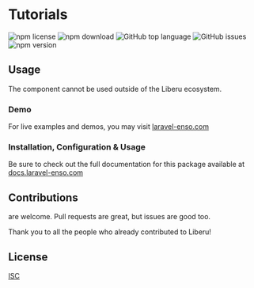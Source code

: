 # Tutorials

![npm license](https://img.shields.io/npm/l/@enso-ui/tutorials.svg) 
![npm download](https://img.shields.io/npm/dm/@enso-ui/tutorials.svg) 
![GitHub top language](https://img.shields.io/github/languages/top/enso-ui/tutorials.svg) 
![GitHub issues](https://img.shields.io/github/issues/enso-ui/tutorials.svg) 
![npm version](https://img.shields.io/npm/v/@enso-ui/tutorials.svg) 

## Usage

The component cannot be used outside of the Liberu ecosystem.

### Demo

For live examples and demos, you may visit [laravel-enso.com](https://www.laravel-enso.com)

### Installation, Configuration & Usage

Be sure to check out the full documentation for this package available at [docs.laravel-enso.com](https://docs.laravel-enso.com/frontend/tutorials.html)

## Contributions

are welcome. Pull requests are great, but issues are good too.

Thank you to all the people who already contributed to Liberu!

## License

[ISC](https://opensource.org/licenses/ISC)
